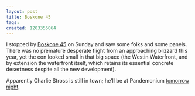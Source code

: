 ```yaml
---
layout: post
title: Boskone 45
tags: 
created: 1203355064
---
```

I stopped by [Boskone 45](http://www.nesfa.org/Boskone/) on Sunday and saw some folks and some panels.  There was no premature desperate flight from an approaching blizzard this year, yet the con looked small in that big space (the Westin Waterfront, and by extension the waterfront itself, which retains its essential concrete desertness despite all the new development).

Apparently Charlie Stross is still in town; he'll be at Pandemonium [tomorrow night](http://community.livejournal.com/pandemonium_bks/160051.html).
